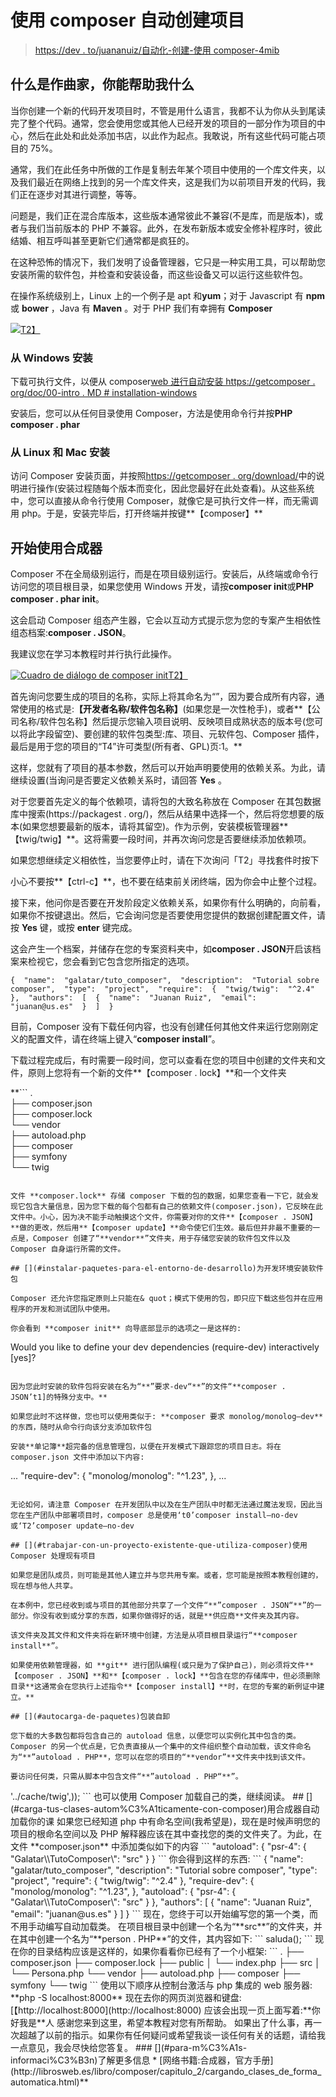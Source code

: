 # 使用 composer 自动创建项目

> [https://dev . to/juananuiz/自动化-创建-使用 composer-4mib](https://dev.to/juananruiz/automatiza-la-creacion-de-tus-proyectos-con-composer-4mib)

## [](#qu%C3%A9-es-composer-y-en-qu%C3%A9-puede-ayudarme)什么是作曲家，你能帮助我什么

当你创建一个新的代码开发项目时，不管是用什么语言，我都不认为你从头到尾读完了整个代码。通常，您会使用您或其他人已经开发的项目的一部分作为项目的中心，然后在此处和此处添加书店，以此作为起点。我敢说，所有这些代码可能占项目的 75%。

通常，我们在此任务中所做的工作是复制去年某个项目中使用的一个库文件夹，以及我们最近在网络上找到的另一个库文件夹，这是我们为以前项目开发的代码，我们正在逐步对其进行调整，等等。

问题是，我们正在混合库版本，这些版本通常彼此不兼容(不是库，而是版本)，或者与我们当前版本的 PHP 不兼容。此外，在发布新版本或安全修补程序时，彼此结婚、相互呼叫甚至更新它们通常都是疯狂的。

在这种恐怖的情况下，我们发明了设备管理器，它只是一种实用工具，可以帮助您安装所需的软件包，并检查和安装设备，而这些设备又可以运行这些软件包。

在操作系统级别上，Linux 上的一个例子是 apt 和**yum**；对于 Javascript 有 **npm** 或 **bower** ，Java 有 **Maven** 。对于 PHP 我们有幸拥有 **Composer**

[![](../Images/b8ce28d6ace6957088c0d6018ab260d5.png)T2】](https://res.cloudinary.com/practicaldev/image/fetch/s--1cH4dubs--/c_limit%2Cf_auto%2Cfl_progressive%2Cq_auto%2Cw_880/http://galatar.com/wp-content/uploads/2018/01/logo-composer.png)

### [](#instalaci%C3%B3n-desde-windows)从 Windows 安装

下载可执行文件，以便从 composer[web 进行自动安装 https://getcomposer . org/doc/00-intro . MD # installation-windows](https://getcomposer.org/doc/00-intro.md#installation-windows)

安装后，您可以从任何目录使用 Composer，方法是使用命令行并按**PHP composer . phar**

### [](#instalaci%C3%B3n-desde-linux-y-mac)从 Linux 和 Mac 安装

访问 Composer 安装页面，并按照[https://getcomposer . org/download/](https://getcomposer.org/download/)中的说明进行操作(安装过程随每个版本而变化，因此您最好在此处查看)。从这些系统中，您可以直接从命令行使用 Composer，就像它是可执行文件一样，而无需调用 php。于是，安装完毕后，打开终端并按键**【composer】**

## [](#comenzar-a-utilizar-composer)开始使用合成器

Composer 不在全局级别运行，而是在项目级别运行。安装后，从终端或命令行访问您的项目根目录，如果您使用 Windows 开发，请按**composer init**或**PHP composer . phar init**。

这会启动 Composer 组态产生器，它会以互动方式提示您为您的专案产生相依性组态档案:**composer . JSON**。

我建议您在学习本教程时并行执行此操作。

[![Cuadro de diálogo de composer init](../Images/2e3f5e79757cacc35498f42e0da9c44e.png)T2】](https://res.cloudinary.com/practicaldev/image/fetch/s--RraKjuPL--/c_limit%2Cf_auto%2Cfl_progressive%2Cq_auto%2Cw_880/http://galatar.com/wp-content/uploads/2018/01/composer_init-1024x531.png)

首先询问您要生成的项目的名称，实际上将其命名为“”，因为要合成所有内容，通常使用的格式是:**【开发者名称/软件包名称】**(如果您是一次性枪手)，或者**【公司名称/软件包名称】然后提示您输入项目说明、反映项目成熟状态的版本号(您可以将此字段留空)、要创建的软件包类型:库、项目、元软件包、Composer 插件，最后是用于您的项目的“T4”许可类型(所有者、GPL)页:1。**

这样，您就有了项目的基本参数，然后可以开始声明要使用的依赖关系。为此，请继续设置(当询问是否要定义依赖关系时，请回答 **Yes** 。

对于您要首先定义的每个依赖项，请将包的大致名称放在 Composer 在其包数据库中搜索(https://packagest . org/)，然后从结果中选择一个，然后将您想要的版本(如果您想要最新的版本，请将其留空)。作为示例，安装模板管理器**【twig/twig】**。这将需要一段时间，并再次询问您是否要继续添加依赖项。

如果您想继续定义相依性，当您要停止时，请在下次询问「T2」寻找套件时按下

小心不要按**【ctrl-c】**，也不要在结束前关闭终端，因为你会中止整个过程。

接下来，他问你是否要在开发阶段定义依赖关系，如果你有什么明确的，向前看，如果你不按键退出。然后，它会询问您是否要使用您提供的数据创建配置文件，请按 **Yes** 键，或按 **enter** 键完成。

这会产生一个档案，并储存在您的专案资料夹中，如**composer . JSON**开启该档案来检视它，您会看到它包含您所指定的选项。

```
{  "name":  "galatar/tuto_composer",  "description":  "Tutorial sobre composer",  "type":  "project",  "require":  {  "twig/twig":  "^2.4"  },  "authors":  [  {  "name":  "Juanan Ruiz",  "email":  "juanan@us.es"  }  ]  } 
```

目前，Composer 没有下载任何内容，也没有创建任何其他文件来运行您刚刚定义的配置文件，请在终端上键入“**composer install**”。

下载过程完成后，有时需要一段时间，您可以查看在您的项目中创建的文件夹和文件，原则上您将有一个新的文件**【composer . lock】**和一个文件夹

 **```
.  
├── composer.json  
├── composer.lock  
└── vendor  
    ├── autoload.php  
    ├── composer  
    ├── symfony  
    └── twig 
```

文件 **composer.lock** 存储 composer 下载的包的数据，如果您查看一下它，就会发现它包含大量信息，因为您下载的每个包都有自己的依赖文件(composer.json)，它反映在此文件中。小心，因为决不能手动触摸这个文件，你需要对你的文件**【composer . JSON】**做的更改，然后用**【composer update】**命令使它们生效。最后但并非最不重要的一点是，Composer 创建了“**vendor**”文件夹，用于存储您安装的软件包文件以及 Composer 自身运行所需的文件。

## [](#instalar-paquetes-para-el-entorno-de-desarrollo)为开发环境安装软件包

Composer 还允许您指定原则上只能在& quot；模式下使用的包，即只应下载这些包并在应用程序的开发和测试团队中使用。

你会看到 **composer init** 向导底部显示的选项之一是这样的:

```
Would you like to define your dev dependencies (require-dev) interactively [yes]? 
```

因为您此时安装的软件包将安装在名为“**”要求-dev“**”的文件“**composer . JSON’t1]的特殊分支中。**

如果您此时不这样做，您也可以使用类似于: **composer 要求 monolog/monolog–dev**的东西，随时从命令行向该分支添加软件包

安装**单记簿**超完备的信息管理包，以便在开发模式下跟踪您的项目日志。将在 composer.json 文件中添加以下内容:

```
...  "require-dev":  {  "monolog/monolog":  "^1.23",  },  ... 
```

无论如何，请注意 Composer 在开发团队中以及在生产团队中时都无法通过魔法发现，因此当您在生产团队中部署项目时，composer 总是使用‘t0’composer install–no-dev 或‘T2’composer update–no-dev

## [](#trabajar-con-un-proyecto-existente-que-utiliza-composer)使用 Composer 处理现有项目

如果您是团队成员，则可能是其他人建立并与您共用专案。或者，您可能是按照本教程创建的，现在想与他人共享。

在本例中，您已经收到或与项目的其他部分共享了一个文件“**”composer . JSON“**”的一部分。你没有收到或分享的东西，如果你做得好的话，就是**供应商**文件夹及其内容。

该文件夹及其文件和文件夹将在新环境中创建，方法是从项目根目录运行“**composer install**”。

如果使用依赖管理器，如 **git** 进行团队编程(或只是为了保护自己)，则必须将文件**【composer . JSON】**和**【composer . lock】**包含在您的存储库中，但必须删除目录**这通常会在您执行上述指令**【composer install】**时，在您的专案的新例证中建立。**

## [](#autocarga-de-paquetes)包装自卸

您下载的大多数包都将包含自己的 autoload 信息，以便您可以实例化其中包含的类。Composer 的另一个优点是，它负责直接从一个集中的文件组织整个自动加载，该文件命名为“**”autoload . PHP**，您可以在您的项目的“**vendor”**文件夹中找到该文件。

要访问任何类，只需从脚本中包含文件“**”autoload . PHP“**”。

```
<?php  
require_once '../vendor/autoload.php';  
$twig_loader = new Twig_Loader_Filesystem('../templates');  
$twig = new Twig_Environment($twig_loader, array('cache' => '../cache/twig',)); 
```

也可以使用 Composer 加载自己的类，继续阅读。

## [](#carga-tus-clases-autom%C3%A1ticamente-con-composer)用合成器自动加载你的课

如果您已经知道 php 中有命名空间(我希望是)，现在是时候声明您的项目的根命名空间以及 PHP 解释器应该在其中查找您的类的文件夹了。为此，在文件 **composer.json**
中添加类似如下的内容

```
"autoload":  {  "psr-4":  {  "Galatar\\TutoComposer\": "src"  
    }  
} 
```

你会得到这样的东西:

```
{  "name":  "galatar/tuto_composer",  "description":  "Tutorial sobre composer",  "type":  "project",  "require":  {  "twig/twig":  "^2.4"  },  "require-dev":  {  "monolog/monolog":  "^1.23",  },  "autoload":  {  "psr-4":  {  "Galatar\\TutoComposer\": "src"  
      }  
  },  
  "authors": [  
      {  
          "name": "Juanan  Ruiz",  
          "email": "juanan@us.es"  
      }  
  ]  
} 
```

现在，您终于可以开始编写您的第一个类，而不用手动编写自动加载类。

在项目根目录中创建一个名为“**src**”的文件夹，并在其中创建一个名为“**person . PHP**”的文件，其内容如下:

```
<?php  
// src/Persona.php 
namespace Galatar\TutoComposer;  
class Persona  
{  
    public function saluda()  
    {  
        print("Hola soy una persona");  
    }  
} 
```

还在项目根目录下创建一个名为“**public**”的文件夹，并在其中写入一个名为“**index . PHP**”的文件，其内容如下:

```
<?php  
// tuto_galatar/public/index.php 
require_once '../vendor/autoload.php';  
use Galatar\TutoComposer\Persona;  
$persona = new Persona();  
$persona->saluda(); 
```

现在你的目录结构应该是这样的，如果你看看你已经有了一个小框架:

```
.  
├── composer.json  
├── composer.lock  
├── public  
│   └── index.php  
├── src  
│   └── Persona.php  
└── vendor  
    ├── autoload.php  
    ├── composer  
    ├── symfony  
    └── twig 
```

使用以下顺序从控制台激活与 php 集成的 web 服务器: **php -S localhost:8000**

现在去你的网页浏览器和键盘:[【http://localhost:8000](http://localhost:8000)

应该会出现一页上面写着:**你好我是**人

感谢您来到这里，希望本教程对您有所帮助。

如果出了什么事，再一次超越了以前的指示。如果你有任何疑问或希望我谈一谈任何有关的话题，请给我一点意见，我会尽快给您答复。

### [](#para-m%C3%A1s-informaci%C3%B3n)了解更多信息

*   [网络书籍:合成器，官方手册](http://librosweb.es/libro/composer/capitulo_2/cargando_clases_de_forma_automatica.html)**